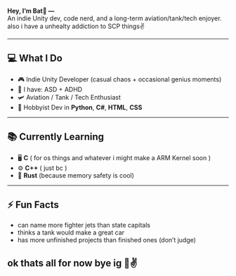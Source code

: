 

**Hey, I’m Bat🦇 —**  
An indie Unity dev, code nerd, and a long-term aviation/tank/tech enjoyer.  
also i have a unhealty addiction to SCP things✌️ 

---

## 💻 What I Do
- 🎮 Indie Unity Developer (casual chaos + occasional genius moments)
- 🧠 I have: ASD + ADHD 
- 🛩 Aviation / Tank / Tech Enthusiast  
- 🐍 Hobbyist Dev in **Python**, **C#**, **HTML**, **CSS**  

---

## 📚 Currently Learning
- 🖥 **C** ( for os things and whatever i might make a ARM Kernel soon )
- ⚙️ **C++** ( just bc )
- 🦀 **Rust** (because memory safety is cool)

---

## ⚡ Fun Facts
- can name more fighter jets than state capitals 
- thinks a tank would make a great car  
- has more unfinished projects than finished ones (don’t judge)



ok thats all for now bye ig 🙂✌️
---

